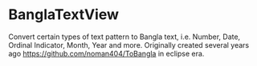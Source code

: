# BanglaTextView
Convert certain types of text pattern to Bangla text, i.e. Number, Date, Ordinal Indicator, Month, Year and more. Originally created several years ago https://github.com/noman404/ToBangla in eclipse era.
